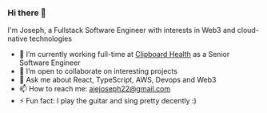 ### Hi there 👋

I'm Joseph, a Fullstack Software Engineer with interests in Web3 and cloud-native technologies

- 🔭 I’m currently working full-time at [Clipboard Health](https://clipboardhealth.com) as a Senior Software Engineer
- 👯 I’m open to collaborate on interesting projects
- 💬 Ask me about React, TypeScript, AWS, Devops and Web3
- 📫 How to reach me: ajejoseph22@gmail.com
- ⚡ Fun fact: I play the guitar and sing pretty decently :)
